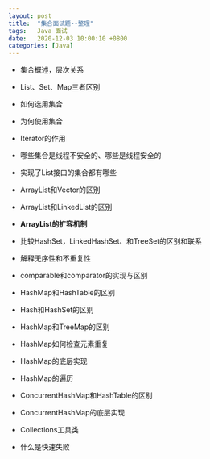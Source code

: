 ```yaml
---
layout: post
title:  "集合面试题--整理"
tags:   Java 面试
date:   2020-12-03 10:00:10 +0800
categories: [Java]
---
```


- 集合概述，层次关系

- List、Set、Map三者区别
- 如何选用集合
- 为何使用集合
- Iterator的作用
- 哪些集合是线程不安全的、哪些是线程安全的
- 实现了List接口的集合都有哪些
- ArrayList和Vector的区别
- ArrayList和LinkedList的区别
- **ArrayList的扩容机制**
- 比较HashSet，LinkedHashSet、和TreeSet的区别和联系
- 解释无序性和不重复性
- comparable和comparator的实现与区别
- HashMap和HashTable的区别
- Hash和HashSet的区别
- HashMap和TreeMap的区别
- HashMap如何检查元素重复
- HashMap的底层实现
- HashMap的遍历
- ConcurrentHashMap和HashTable的区别
- ConcurrentHashMap的底层实现
- Collections工具类
- 什么是快速失败


